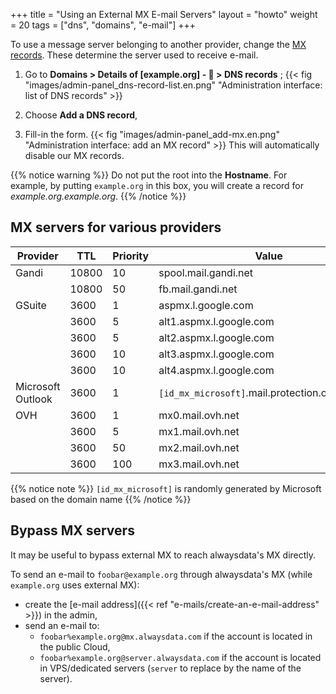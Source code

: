 +++
title = "Using an External MX E-mail Servers"
layout = "howto"
weight = 20
tags = ["dns", "domains", "e-mail"]
+++

To use a message server belonging to another provider, change the [MX records](https://en.wikipedia.org/wiki/MX_record). These determine the server used to receive e-mail.

1.  Go to **Domains > Details of [example.org] - 🔎 > DNS records** ;
    {{< fig "images/admin-panel_dns-record-list.en.png" "Administration interface: list of DNS records" >}}

2.  Choose **Add a DNS record**,

3.  Fill-in the form.
    {{< fig "images/admin-panel_add-mx.en.png" "Administration interface: add an MX record" >}}
    This will automatically disable our MX records.

{{% notice warning %}}
Do not put the root into the **Hostname**.
For example, by putting `example.org` in this box, you will create a record for *example.org.example.org*.
{{% /notice %}}

## MX servers for various providers

|Provider|TTL|Priority|Value|
|--- |--- |--- |--- |
|Gandi|10800|10|spool.mail.gandi.net|
||10800|50|fb.mail.gandi.net|
|GSuite|3600|1|aspmx.l.google.com|
||3600|5|alt1.aspmx.l.google.com|
||3600|5|alt2.aspmx.l.google.com|
||3600|10|alt3.aspmx.l.google.com|
||3600|10|alt4.aspmx.l.google.com|
|Microsoft Outlook|3600|1|`[id_mx_microsoft]`.mail.protection.outlook.com|
|OVH|3600|1|mx0.mail.ovh.net|
||3600|5|mx1.mail.ovh.net|
||3600|50|mx2.mail.ovh.net|
||3600|100|mx3.mail.ovh.net|

{{% notice note %}}
`[id_mx_microsoft]` is randomly generated by Microsoft based on the domain name
{{% /notice %}}

## Bypass MX servers

It may be useful to bypass external MX to reach alwaysdata's MX directly.

To send an e-mail to `foobar@example.org` through alwaysdata's MX (while `example.org` uses external MX):

- create the [e-mail address]({{< ref "e-mails/create-an-e-mail-address" >}}) in the admin,
- send an e-mail to:
    - `foobar%example.org@mx.alwaysdata.com` if the account is located in the public Cloud,
    - `foobar%example.org@server.alwaysdata.com` if the account is located in VPS/dedicated servers (`server` to replace by the name of the server).
